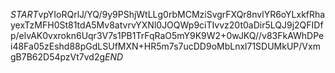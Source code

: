 $START$vpYIoRQrlJ/YQ/9y9PShjWtLLg0rbMCMziSvgrFXQr8nvlYR6oYLxkfRhayexTzMFH0St81tdA5Mv8atvrvYXNl0JOQWp9ciTIvvz20t0aDir5LQJ9j2QFIDfp/elvAK0vxrokn6Uqr3V7s1PB1TrFqRaO5mY9K9W2+0wJKQ//v83FkAWhDPei48Fa05zEshd88pGdLSUfMXN+HR5m7s7ucDD9oMbLnxl71SDUMkUP/VxmgB7B62D54pzVt7vd2g$END$
